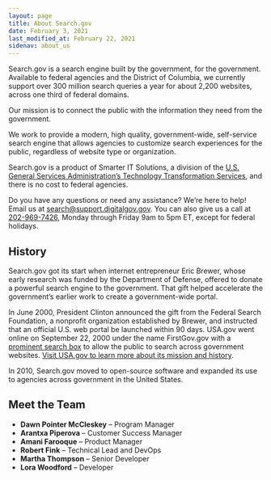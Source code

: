 ```yaml
---
layout: page
title: About Search.gov
date: February 3, 2021
last_modified_at: February 22, 2021
sidenav: about_us
---
```


Search.gov is a search engine built by the government, for the government. Available to federal agencies and the District of Columbia, we currently support over 300 million search queries a year for about 2,200 websites, across one third of federal domains.

Our mission is to connect the public with the information they need from the government. 

We work to provide a modern, high quality, government-wide, self-service search engine that allows agencies to customize search experiences for the public, regardless of website type or organization.

Search.gov is a product of Smarter IT Solutions, a division of the [U.S. General Services Administration’s Technology Transformation Services](https://www.gsa.gov/about-us/organization/federal-acquisition-service/technology-transformation-services/tts-solutions#smart), and there is no cost to federal agencies.

Do you have any questions or need any assistance? We’re here to help!
Email us at [search@support.digitalgov.gov](mailto:search@support.digitalgov.gov). You can also give us a call at [202-969-7426](tel:2029697426), Monday through Friday 9am to 5pm ET, except for federal holidays.

## History

Search.gov got its start when internet entrepreneur Eric Brewer, whose early research was funded by the Department of Defense, offered to donate a powerful search engine to the government. That gift helped accelerate the government’s earlier work to create a government-wide portal.

In June 2000, President Clinton announced the gift from the Federal Search Foundation, a nonprofit organization established by Brewer, and instructed that an official U.S. web portal be launched within 90 days. USA.gov went online on September 22, 2000 under the name FirstGov.gov with a [prominent search box](https://web.archive.org/web/20001109105200/http://www.firstgov.gov) to allow the public to search across government websites. [Visit USA.gov to learn more about its mission and history](https://www.usa.gov/about).

In 2010, Search.gov moved to open-source software and expanded its use to agencies across government in the United States.

## Meet the Team

* **Dawn Pointer McCleskey** &ndash; Program Manager
* **Arantxa Piperova** &ndash; Customer Success Manager
* **Amani Farooque** &ndash; Product Manager
* **Robert Fink** &ndash; Technical Lead and DevOps
* **Martha Thompson** &ndash; Senior Developer
* **Lora Woodford** &ndash; Developer
